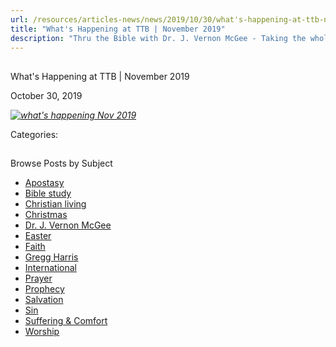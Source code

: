 ```yaml
---
url: /resources/articles-news/news/2019/10/30/what's-happening-at-ttb-november-2019
title: "What's Happening at TTB | November 2019"
description: "Thru the Bible with Dr. J. Vernon McGee - Taking the whole Word to the whole world"
---
```







## 
 What's Happening at TTB | November 2019


October 30, 2019
![]()




*[![what's happening Nov 2019](/images/default-source/Features-and-News/what's-happening-nov-2019.jpg?sfvrsn=9fac1e16_0&MaxWidth=500&MaxHeight=&ScaleUp=false&Quality=High&Method=ResizeFitToAreaArguments&Signature=59D3C22134BC98B6CC25A872C457B4B8AD4DA5AD "what's happening Nov 2019")](/images/default-source/Features-and-News/what's-happening-nov-2019.jpg?sfvrsn=9fac1e16_0)*



Categories: 









## 
 Browse Posts by Subject


* [Apostasy](/resources/articles-news/-in-tags/tags/Apostasy)
* [Bible study](/resources/articles-news/-in-tags/tags/Bible-study)
* [Christian living](/resources/articles-news/-in-tags/tags/Christian-living)
* [Christmas](/resources/articles-news/-in-tags/tags/Christmas)
* [Dr. J. Vernon McGee](/resources/articles-news/-in-tags/tags/Dr-J-Vernon-McGee)
* [Easter](/resources/articles-news/-in-tags/tags/easter)
* [Faith](/resources/articles-news/-in-tags/tags/Faith)
* [Gregg Harris](/resources/articles-news/-in-tags/tags/Gregg-Harris)
* [International](/resources/articles-news/-in-tags/tags/International)
* [Prayer](/resources/articles-news/-in-tags/tags/prayer)
* [Prophecy](/resources/articles-news/-in-tags/tags/Prophecy)
* [Salvation](/resources/articles-news/-in-tags/tags/Salvation)
* [Sin](/resources/articles-news/-in-tags/tags/sin)
* [Suffering & Comfort](/resources/articles-news/-in-tags/tags/Suffering-Comfort)
* [Worship](/resources/articles-news/-in-tags/tags/worship)






